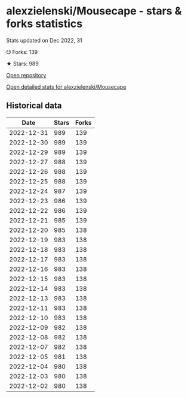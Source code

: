 # alexzielenski/Mousecape - stars & forks statistics

Stats updated on Dec 2022, 31

☋ Forks: 139

★ Stars: 989

[Open repository](https://github.com/alexzielenski/Mousecape)

[Open detailed stats for alexzielenski/Mousecape](https://reviewgithub.com/rep/alexzielenski/Mousecape)

## Historical data
| Date | Stars | Forks |
|------|-------|-------|
| 2022-12-31 | 989 | 139 | 
| 2022-12-30 | 989 | 139 | 
| 2022-12-29 | 989 | 139 | 
| 2022-12-27 | 988 | 139 | 
| 2022-12-26 | 988 | 139 | 
| 2022-12-25 | 988 | 139 | 
| 2022-12-24 | 987 | 139 | 
| 2022-12-23 | 986 | 139 | 
| 2022-12-22 | 986 | 139 | 
| 2022-12-21 | 985 | 139 | 
| 2022-12-20 | 985 | 138 | 
| 2022-12-19 | 983 | 138 | 
| 2022-12-18 | 983 | 138 | 
| 2022-12-17 | 983 | 138 | 
| 2022-12-16 | 983 | 138 | 
| 2022-12-15 | 983 | 138 | 
| 2022-12-14 | 983 | 138 | 
| 2022-12-13 | 983 | 138 | 
| 2022-12-11 | 983 | 138 | 
| 2022-12-10 | 983 | 138 | 
| 2022-12-09 | 982 | 138 | 
| 2022-12-08 | 982 | 138 | 
| 2022-12-07 | 982 | 138 | 
| 2022-12-05 | 981 | 138 | 
| 2022-12-04 | 980 | 138 | 
| 2022-12-03 | 980 | 138 | 
| 2022-12-02 | 980 | 138 | 

